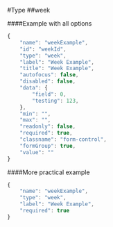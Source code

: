 #Type
##week

####Example with all options

```javascript
{
    "name": "weekExample",
    "id": "weekId",
    "type": "week",
    "label": "Week Example",
    "title": "Week Example",
    "autofocus": false,
    "disabled": false,
    "data": {
        "field": 0,
        "testing": 123,
    },
    "min": "",
    "max": "",
    "readonly": false,
    "required": true,
    "classname": "form-control",
    "formGroup": true,
    "value": ""
}
```

####More practical example

```javascript
{
    "name": "weekExample",
    "type": "week",
    "label": "Week Example",
    "required": true
}
```